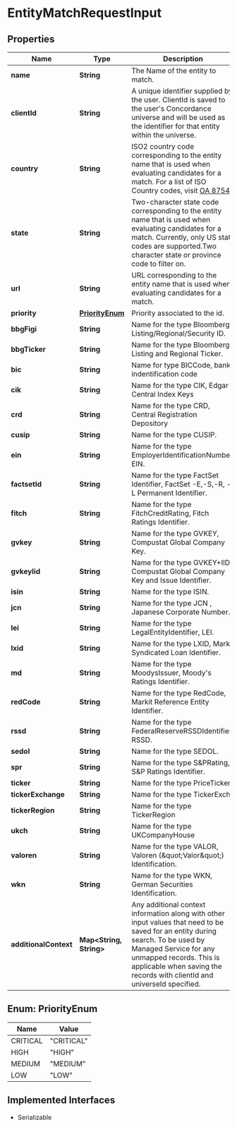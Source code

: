 

# EntityMatchRequestInput


## Properties

Name | Type | Description | Notes
------------ | ------------- | ------------- | -------------
**name** | **String** | The Name of the entity to match. | 
**clientId** | **String** | A unique identifier supplied by the user. ClientId is saved to the user&#39;s Concordance universe and will be used as the identifier for that entity within the universe.  |  [optional]
**country** | **String** | ISO2 country code corresponding to the entity name that is used when evaluating candidates for a match. For a list of ISO Country codes, visit [OA 8754](https://my.apps.factset.com/oa/pages/8754#country).  |  [optional]
**state** | **String** | Two-character state code corresponding to the entity name that is used when evaluating candidates for a match. Currently, only US state codes are supported.Two character state or province code to filter on.  |  [optional]
**url** | **String** | URL corresponding to the entity name that is used when evaluating candidates for a match.  |  [optional]
**priority** | [**PriorityEnum**](#PriorityEnum) | Priority associated to the id. |  [optional]
**bbgFigi** | **String** | Name for the type Bloomberg Listing/Regional/Security ID. |  [optional]
**bbgTicker** | **String** | Name for the type Bloomberg Listing and Regional Ticker. |  [optional]
**bic** | **String** | Name for type BICCode, bank indentification code |  [optional]
**cik** | **String** | Name for the type CIK, Edgar Central Index Keys |  [optional]
**crd** | **String** | Name for the type CRD, Central Registration Depository |  [optional]
**cusip** | **String** | Name for the type CUSIP. |  [optional]
**ein** | **String** | Name for the type EmployerIdentificationNumber, EIN. |  [optional]
**factsetId** | **String** | Name for the type FactSet Identifier, FactSet -E,-S,-R, -L Permanent Identifier. |  [optional]
**fitch** | **String** | Name for the type FitchCreditRating, Fitch Ratings Identifier. |  [optional]
**gvkey** | **String** | Name for the type GVKEY, Compustat Global Company Key. |  [optional]
**gvkeyIid** | **String** | Name for the type GVKEY+IID, Compustat Global Company Key and Issue Identifier. |  [optional]
**isin** | **String** | Name for the type ISIN. |  [optional]
**jcn** | **String** | Name for the type JCN , Japanese Corporate Number. |  [optional]
**lei** | **String** | Name for the type LegalEntityIdentifier, LEI. |  [optional]
**lxid** | **String** | Name for the type LXID, Markit Syndicated Loan Identifier. |  [optional]
**md** | **String** | Name for the type MoodysIssuer, Moody&#39;s Ratings Identifier. |  [optional]
**redCode** | **String** | Name for the type RedCode, Markit Reference Entity Identifier. |  [optional]
**rssd** | **String** | Name for the type FederalReserveRSSDIdentifier, RSSD. |  [optional]
**sedol** | **String** | Name for the type SEDOL. |  [optional]
**spr** | **String** | Name for the type S&amp;PRating, S&amp;P Ratings Identifier. |  [optional]
**ticker** | **String** | Name for the type PriceTicker. |  [optional]
**tickerExchange** | **String** | Name for the type TickerExch. |  [optional]
**tickerRegion** | **String** | Name for the type TickerRegion |  [optional]
**ukch** | **String** | Name for the type UKCompanyHouse |  [optional]
**valoren** | **String** | Name for the type VALOR, Valoren (\&quot;Valor\&quot;) Identification. |  [optional]
**wkn** | **String** | Name for the type WKN, German Securities Identification. |  [optional]
**additionalContext** | **Map&lt;String, String&gt;** | Any additional context information along with other input values that need to be saved for an entity during search.  To be used by Managed Service for any unmapped records.  This is applicable when saving the records with clientId and universeId specified.  |  [optional]



## Enum: PriorityEnum

Name | Value
---- | -----
CRITICAL | &quot;CRITICAL&quot;
HIGH | &quot;HIGH&quot;
MEDIUM | &quot;MEDIUM&quot;
LOW | &quot;LOW&quot;


## Implemented Interfaces

* Serializable


